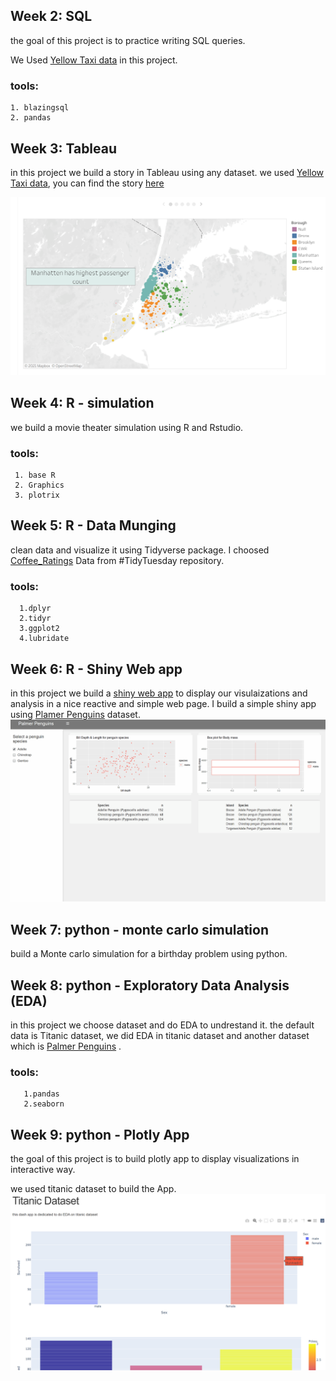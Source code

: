 

## Week 2: SQL 
  the goal of this project is to practice writing SQL queries.
  
  We Used [Yellow Taxi data](https://www1.nyc.gov/site/tlc/about/tlc-trip-record-data.page) in this project.
  ### tools:
    1. blazingsql
    2. pandas
  


## Week 3: Tableau
   in this project we build a story in Tableau using any dataset.
   we used [Yellow Taxi data](https://www1.nyc.gov/site/tlc/about/tlc-trip-record-data.page), you can find the story [here](https://public.tableau.com/profile/mashael.al.saeed#!/vizhome/Taxi_Weekend_Project/Story1)   
   
   
   ![image](https://github.com/Mashael0x/Data-Science-Bootcamp/blob/main/Screenshot%20(1042).png)
    
    

## Week 4: R - simulation
   we build a movie theater simulation using R and Rstudio.
   ### tools:
     1. base R
     2. Graphics
     3. plotrix

## Week 5: R - Data Munging
   clean data and visualize it using Tidyverse package.
   I choosed [Coffee_Ratings](https://github.com/rfordatascience/tidytuesday) Data from #TidyTuesday repository.
   ### tools:
      1.dplyr
      2.tidyr
      3.ggplot2
      4.lubridate
## Week 6: R - Shiny Web app
  in this project we build a [shiny web app](https://shiny.rstudio.com/) to display our visulaizations and analysis in a nice reactive and simple web page. 
  I build a simple shiny app using [Plamer Penguins](https://github.com/rfordatascience/tidytuesday/tree/master/data/2020/2020-07-28) dataset.
  ![](https://github.com/Mashael0x/Data-Science-Bootcamp/blob/main/PneguinsShinyApp.gif)

## Week 7: python - monte carlo simulation
   build a Monte carlo simulation for a birthday problem using python.

## Week 8: python - Exploratory Data Analysis (EDA)
   in this project we choose dataset and do EDA to undrestand it.
   the default data is Titanic dataset, we did EDA in titanic dataset and another dataset which is [Palmer Penguins](https://github.com/rfordatascience/tidytuesday/tree/master/data/2020/2020-07-28) .
   ### tools:
       1.pandas
       2.seaborn
## Week 9: python - Plotly App
  the goal of this project is to build plotly app to display visualizations in interactive way.
  
  we used titanic dataset to build the App.
   ![image](https://github.com/Mashael0x/Data-Science-Bootcamp/blob/main/plotly.png)
